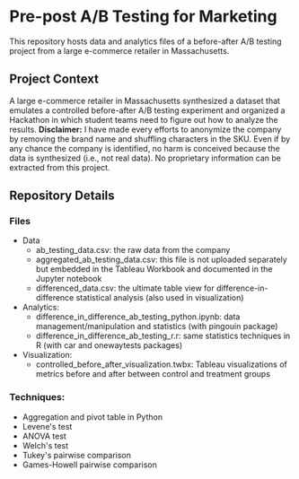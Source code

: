 # Pre-post A/B Testing for Marketing
This repository hosts data and analytics files of a before-after A/B testing project from a large e-commerce retailer in Massachusetts.

## Project Context
A large e-commerce retailer in Massachusetts synthesized a dataset that emulates a controlled before-after A/B testing experiment and organized a Hackathon in which student teams need to figure out how to analyze the results.
__Disclaimer:__ I have made every efforts to anonymize the company by removing the brand name and shuffling characters in the SKU. Even if by any chance the company is identified, no harm is conceived because the data is synthesized (i.e., not real data). No proprietary information can be extracted from this project.

## Repository Details
### Files
- Data
  - ab_testing_data.csv: the raw data from the company
  - aggregated_ab_testing_data.csv: this file is not uploaded separately but embedded in the Tableau Workbook and documented in the Jupyter notebook
  - differenced_data.csv: the ultimate table view for difference-in-difference statistical analysis (also used in visualization)
- Analytics:
  - difference_in_difference_ab_testing_python.ipynb: data management/manipulation and statistics (with pingouin package)
  - difference_in_difference_ab_testing_r.r: same statistics techniques in R (with car and onewaytests packages)
- Visualization:
  - controlled_before_after_visualization.twbx: Tableau visualizations of metrics before and after between control and treatment groups

### Techniques:
- Aggregation and pivot table in Python
- Levene's test
- ANOVA test
- Welch's test
- Tukey's pairwise comparison
- Games-Howell pairwise comparison
